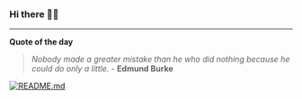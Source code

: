 ### Hi there 👋🏻


---

**Quote of the day**

> *Nobody made a greater mistake than he who did nothing because he could do only a little.* - **Edmund Burke** 

[![README.md](https://github.com/marcolovazzano/marcolovazzano/actions/workflows/readme.yml/badge.svg?branch=main)](https://github.com/marcolovazzano/marcolovazzano/actions/workflows/readme.yml)
